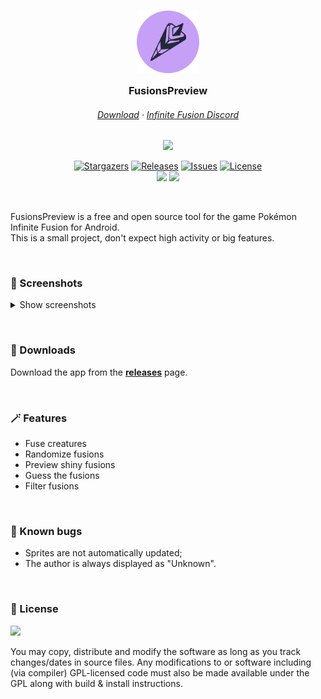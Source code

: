<h3 align="center">
	<img src="https://raw.githubusercontent.com/IlasDev/FusionsPreview/master/metadata/logo.svg" width="100" alt="Logo"/><br/>
	<img src="https://raw.githubusercontent.com/catppuccin/catppuccin/main/assets/misc/transparent.png" height="30" width="0px"/>
  FusionsPreview
	<img src="https://raw.githubusercontent.com/catppuccin/catppuccin/main/assets/misc/transparent.png" height="30" width="0px"/>
</h3>

<h6 align="center">
  <a href="https://github.com/IlasDev/FusionsPreview/releases/latest">Download</a>
  ·
  <a href="https://discord.gg/infinitefusion">Infinite Fusion Discord</a>
</h6>

<p align="center">
  <img src="https://raw.githubusercontent.com/catppuccin/catppuccin/main/assets/palette/macchiato.png" width="400" />
</p>

<p align="center">
	<a href="https://github.com/IlasDev/FusionsPreview/stargazers">
		<img alt="Stargazers" src="https://img.shields.io/github/stars/IlasDev/FusionsPreview?style=for-the-badge&logo=starship&color=C9CBFF&logoColor=D9E0EE&labelColor=302D41"></a>
	<a href="https://github.com/IlasDev/FusionsPreview/releases/latest">
		<img alt="Releases" src="https://img.shields.io/github/release/IlasDev/FusionsPreview.svg?style=for-the-badge&logo=github&color=F2CDCD&logoColor=D9E0EE&labelColor=302D41"/></a>
	<a href="https://github.com/IlasDev/FusionsPreview/issues">
		<img alt="Issues" src="https://img.shields.io/github/issues/IlasDev/FusionsPreview?style=for-the-badge&logo=gitbook&color=B5E8E0&logoColor=D9E0EE&labelColor=302D41"></a>
	<a href="https://github.com/IlasDev/FusionsPreview/blob/master/LICENSE">
		<img alt="License" src="https://img.shields.io/badge/License-GPLv3-blue.svg?style=for-the-badge&logo=bookstack&color=DDB6F2&logoColor=D9E0EE&labelColor=302D41"></a>
  <br>
  <img src="https://img.shields.io/badge/Java-ee99a0?style=for-the-badge&logo=openjdk&logoColor=black">
  <img src="https://img.shields.io/badge/Android-a6da95?style=for-the-badge&logo=android&logoColor=black">
</p>

&nbsp;

FusionsPreview is a free and open source tool for the game Pokémon Infinite Fusion for Android.
<br>
This is a small project, don't expect high activity or big features.

<p align="center">
</p>

&nbsp;

### 📱 Screenshots

<details>
<summary>Show screenshots</summary>
<table>
  <tr>
    <td><img src="https://raw.githubusercontent.com/IlasDev/FusionsPreview/master/metadata/Screenshot8.jpg"></td>
    <td><img src="https://raw.githubusercontent.com/IlasDev/FusionsPreview/master/metadata/Screenshot9.jpg"></td>
    <td><img src="https://raw.githubusercontent.com/IlasDev/FusionsPreview/master/metadata/Screenshot10.jpg"></td>
  </tr>
  <tr>
    <td><img src="https://raw.githubusercontent.com/IlasDev/FusionsPreview/master/metadata/Screenshot7.jpg"></td>
    <td><img src="https://raw.githubusercontent.com/IlasDev/FusionsPreview/master/metadata/Screenshot6.jpg"></td>
  </tr>
</table>
</details>

&nbsp;

### 💽 Downloads

Download the app from the [**releases**](https://github.com/IlasDev/FusionsPreview/releases/latest) page.

&nbsp;

### 🪄 Features

* Fuse creatures
* Randomize fusions
* Preview shiny fusions
* Guess the fusions
* Filter fusions

&nbsp;

### 🚧 Known bugs

- Sprites are not automatically updated;
- The author is always displayed as "Unknown".

&nbsp;

### 🧣 License

<img src="https://camo.githubusercontent.com/317e8956b95d7cd7ebdc2a75b836f19dee3c1ae5fa0fce5b277338e648880d4f/68747470733a2f2f7777772e676e752e6f72672f67726170686963732f67706c76332d3132377835312e706e67"/>

You may copy, distribute and modify the software as long as you track changes/dates in source files. Any modifications to or software including (via compiler) GPL-licensed code must also be made available under the GPL along with build & install instructions.
